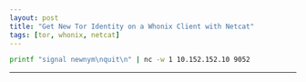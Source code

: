 ```yaml
---
layout: post
title: "Get New Tor Identity on a Whonix Client with Netcat"
tags: [tor, whonix, netcat]
---
```


```bash
printf "signal newnym\nquit\n" | nc -w 1 10.152.152.10 9052
```

---
